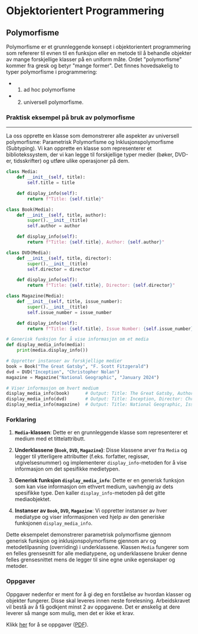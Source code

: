 # Objektorientert Programmering

## Polymorfisme

Polymorfisme er et grunnleggende konsept i objektorientert programmering som refererer til evnen til en funksjon eller en metode til å behandle objekter av mange forskjellige klasser på en uniform måte. Ordet "polymorfisme" kommer fra gresk og betyr "mange former". Det finnes hovedsakelig to typer polymorfisme i programmering:

- 1. ad hoc polymorfisme
- 2. universell polymorfisme.

### Praktisk eksempel på bruk av polymorfisme

___
La oss opprette en klasse som demonstrerer alle aspekter av universell polymorfisme: Parametrisk Polymorfisme og Inklusjonspolymorfisme (Subtyping). Vi kan opprette en klasse som representerer et bibliotekssystem, der vi kan legge til forskjellige typer medier (bøker, DVD-er, tidsskrifter) og utføre ulike operasjoner på dem.

```python
class Media:
    def __init__(self, title):
        self.title = title

    def display_info(self):
        return f"Title: {self.title}"

class Book(Media):
    def __init__(self, title, author):
        super().__init__(title)
        self.author = author

    def display_info(self):
        return f"Title: {self.title}, Author: {self.author}"

class DVD(Media):
    def __init__(self, title, director):
        super().__init__(title)
        self.director = director

    def display_info(self):
        return f"Title: {self.title}, Director: {self.director}"

class Magazine(Media):
    def __init__(self, title, issue_number):
        super().__init__(title)
        self.issue_number = issue_number

    def display_info(self):
        return f"Title: {self.title}, Issue Number: {self.issue_number}"

# Generisk funksjon for å vise informasjon om et media
def display_media_info(media):
    print(media.display_info())

# Oppretter instanser av forskjellige medier
book = Book("The Great Gatsby", "F. Scott Fitzgerald")
dvd = DVD("Inception", "Christopher Nolan")
magazine = Magazine("National Geographic", "January 2024")

# Viser informasjon om hvert medium
display_media_info(book)      # Output: Title: The Great Gatsby, Author: F. Scott Fitzgerald
display_media_info(dvd)       # Output: Title: Inception, Director: Christopher Nolan
display_media_info(magazine)  # Output: Title: National Geographic, Issue Number: January 2024
```

### Forklaring

1. **`Media`-klassen**: Dette er en grunnleggende klasse som representerer et medium med et tittelattributt.

2. **Underklassene (`Book`, `DVD`, `Magazine`)**: Disse klassene arver fra `Media` og legger til ytterligere attributter (f.eks. forfatter, regissør, utgivelsesnummer) og implementerer `display_info`-metoden for å vise informasjon om det spesifikke medietypen.

3. **Generisk funksjon `display_media_info`**: Dette er en generisk funksjon som kan vise informasjon om ethvert medium, uavhengig av dets spesifikke type. Den kaller `display_info`-metoden på det gitte mediaobjektet.

4. **Instanser av `Book`, `DVD`, `Magazine`**: Vi oppretter instanser av hver mediatype og viser informasjonen ved hjelp av den generiske funksjonen `display_media_info`.

Dette eksempelet demonstrerer parametrisk polymorfisme gjennom generisk funksjon og inklusjonspolymorfisme gjennom arv og metodetilpasning (overriding) i underklassene. Klassen `Media` fungerer som en felles grensesnitt for alle mediatypene, og underklassene bruker denne felles grensesnittet mens de legger til sine egne unike egenskaper og metoder.

### Oppgaver

Oppgaver nedenfor er ment for å gi deg en forståelse av hvordan klasser og objekter fungerer. Disse skal leveres innen neste forelesning. Arbeidskravet vil bestå av å få godkjent minst 2 av oppgavene. Det er ønskelig at dere leverer så mange som mulig, men det er ikke et krav.

Klikk [her](oppgaver/oppgaver.md) for å se oppgaver ([PDF](oppgaver/oppgaver.pdf)).
